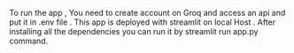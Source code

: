 To run the app , You need to create account on Groq and access an api and put it in .env file . This app is deployed with streamlit on local Host . After installing all the dependencies you can run it by streamlit run app.py command.
